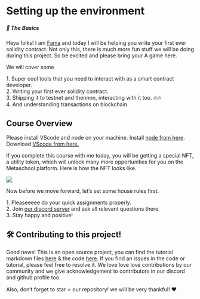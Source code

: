 Setting up the environment
==========================

##### 🔮 The Basics

Heya folks! I am [Fama](https://twitter.com/fatimarizwan) and today I will be helping you write your first ever solidity contract. Not only this, there is much more fun stuff we will be doing during this project. So be excited and please bring your A game here.    
  
We will cover some    
  
1\. Super cool tools that you need to interact with as a smart contract developer.    
2\. Writing your first ever solidity contract.    
3\. Shipping it to testnet and thennnn, interacting with it too. 🔥🔥    
4\. And understanding transactions on blockchain.

Course Overview
---------------

Please install VScode and node on your machine. Install [node from here](https://nodejs.org/en/). Download [VScode from here.](https://code.visualstudio.com/)

If you complete this course with me today, you will be getting a special NFT, a utility token, which will unlock many more opportunities for you on the Metaschool platform. Here is how the NFT looks like.

![](https://lh3.googleusercontent.com/XA90aG5m4td1tcxoknDWavsFAFTULftVrzyhnLu8oM5AwEXm93ZChVq5D1h9gqkhMKPKHBkuOzyeA7jMjzogVRngAshjOaLsQo5lsn2U8ZtLt-jUMfZ0gzY5K2B7NdIM8oju6Lhw)

Now before we move forward, let’s set some house rules first.     
  
1\. Pleaseeeee do your quick assignments properly.     
2\. Join [our discord server](https://discord.gg/vbVMUwXWgc) and ask all relevant questions there.     
3\. Stay happy and positive!

🛠 Contributing to this project!
--------------------------------

Good news! This is an open source project, you can find the tutorial markdown files [here](https://github.com/0xmetaschool/Learning-Projects) & the code [here](https://github.com/0xmetaschool/Hello-World-Smart-Contract). If you find an issues in the code or tutorial, please feel free to resolve it. We love love love contributions by our community and we give acknowledgement to contributors in our discord and github profile too.

Also, don’t forget to star ⭐️ our repository! we will be very thankful! ♥️
